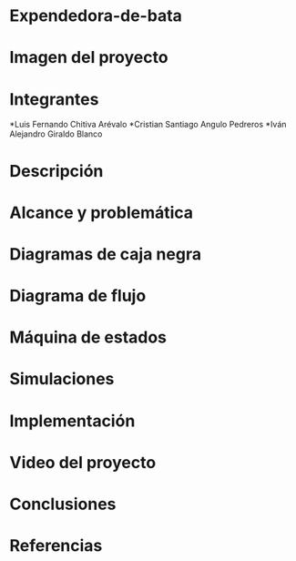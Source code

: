 # Expendedora-de-bata


# Imagen del proyecto
# Integrantes

*Luis Fernando Chitiva Arévalo
*Cristian Santiago Angulo Pedreros
*Iván Alejandro Giraldo Blanco

# Descripción
# Alcance y problemática
# Diagramas de caja negra
# Diagrama de flujo
# Máquina de estados
# Simulaciones
# Implementación
# Video del proyecto
# Conclusiones
# Referencias
